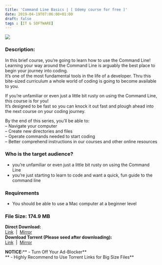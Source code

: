 ```yaml
---
title: 'Command Line Basics | [ Udemy course for free ]'
date: 2019-04-19T07:06:00+01:00
draft: false
tags : [IT & SOFTWARE]
---
```


  

**[![](https://3.bp.blogspot.com/-8T7Ydx_QwFY/XLlkRlehfII/AAAAAAAAB0A/EwvZ_GKCRPsfZaR11wywSxwXCKc2XzP0wCEwYBhgL/s640/Command-Line-Basics-768x360.jpg)](https://3.bp.blogspot.com/-8T7Ydx_QwFY/XLlkRlehfII/AAAAAAAAB0A/EwvZ_GKCRPsfZaR11wywSxwXCKc2XzP0wCEwYBhgL/s1600/Command-Line-Basics-768x360.jpg)**

  

### Description:

In this brief course, you’re going to learn how to use the Command Line! Learning your way around the Command Line is arguably the best place to begin your journey into coding.  
It’s one of the most fundamental tools in the life of a developer. Thru this bite-sized curriculum a whole world of coding is going to become available to you.  

If you’re unfamiliar or even just a little bit rusty on using the Command Line, this course is for you!  
It’s designed to be fast so you can knock it out fast and plough ahead into the next course on your coding journey.  

By the end of this series, you’ll be able to:  
– Navigate your computer  
– Create new directories and files  
– Operate commands needed to start coding  
– Better comprehend instructions in our courses and other online resources  

### Who is the target audience?

*   you’re unfamiliar or even just a little bit rusty on using the Command Line
*   you’re just starting to learn to code and want a quick, fun guide to the command line

### Requirements

*   You should be able to use a Mac computer at a beginner level

### File Size: 174.9 MB

**Direct Download:**  
[Link](https://oko.sh/CommandLineBasicslink1)  |  [Mirror](https://oko.sh/CommandLineBasicslink2)   
**Download Torrent (Please seed after downloading):**  
[Link](https://oko.sh/CommandLineBasicstorrent1)  |  [Mirror](https://oko.sh/CommandLineBasicstorrent2)  

**NOTICE:**** - Turn Off Your Ad-Blocker**  
** - Highly Recommend to Use Torrent Links for Big Size Files**
